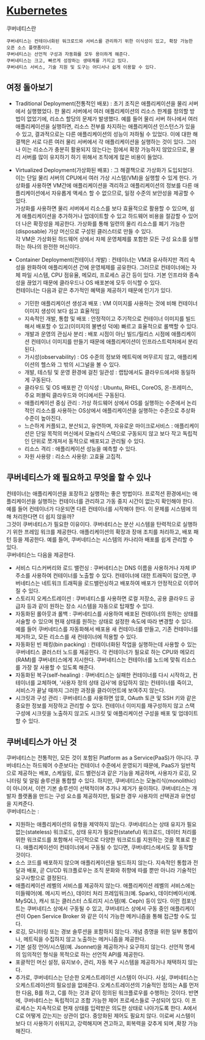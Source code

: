 # [Kubernetes](https://kubernetes.io/ko/docs/concepts/overview/what-is-kubernetes/)

쿠버네티스란

```text
쿠버네티스는 컨테이너화된 워크로드와 서비스를 관리하기 위한 이식성이 있고, 확장 가능한 오픈 소스 플랫폼이다. 
쿠버네티스는 선언적 구성과 자동화를 모두 용이하게 해준다.
쿠버네티스는 크고, 빠르게 성장하는 생태계를 가지고 있다. 
쿠버네티스 서비스, 기술 지원 및 도구는 어디서나 쉽게 이용할 수 있다.
```

## 여정 돌아보기

- Traditional Deployment(전통적인 배포) : 초기 조직은 애플리케이션을 물리 서버에서 실행했었다. 한 물리 서버에서 여러
  애플리케이션의 리소스 한계를 정의할 방법이 없었기에, 리소스 할당의 문제가 발생했다.
  예를 들어 물리 서버 하나에서 여러 애플리케이션을 실행하면, 리소스 전부를 차지하는 애플리케이션 인스턴스가 있을 수 있고,
  결과적으로는 다른 애플리케이션의 성능이 저하될 수 있었다. 이에 대한 해결책은 서로 다른 여러 물리 서버에서 각 애플리케이션을
  실행하는 것이 있다. 그러나 이는 리소스가 충분히 활용되지 않는다는 점에서 확장 가능하지 않았으므로, 물리 서버를 많이 유지하기
  하기 위해서 조직에게 많은 비용이 들었다.

- Virtualized Deployment(가상화된 배포) : 그 해결책으로 가상화가 도입되었다. 이는 단일 물리 서버의 CPU에서
  여러 가상 시스템(VM)을 실행할 수 있게 한다. 가상화를 사용하면 VM간에 애플리케이션을 격리하고 애플리케이션의 정보를
  다른 애플리케이션에서 자유롭게 액세스 할 수 없으므로, 일정 수준의 보안성을 제공할 수 있다.
  </br>
  가상화를 사용하면 물리 서버에서 리소스를 보다 효율적으로 활용할 수 있으며, 쉽게 애플리케이션을 추가하거나 업데이트할 수 있고 하드웨어
  비용을 절감할 수 있어 더 나은 확장성을 제공한다. 가상화를 통해 일련의 물리 리소스를 폐기 가능한(disposable) 가상 머신으로 구성된
  클러스터로 만들 수 있다.
  </br>
  각 VM은 가상화된 하드웨어 상에서 자체 운영체제를 포함한 모든 구성 요소를 실행하는 하나의 완전한 머신이다.

- Container Deployment(컨테이너 개발) : 컨테이너는 VM과 유사하지만 격리 속성을 완화하여 애플리케이션 간에 운영체제를
  공유한다. 그러므로 컨테이너에는 자체 파일 시스템, CPU 점유율, 메모리, 프로세스 공간 등이 있다. 기본 인프라와 종속성을
  끊었기 때문에 클라우드나 OS 배포본에 모두 이식할 수 있다.
  </br>
  컨테이너는 다음과 같은 추가적인 혜택을 제공하기 때문에 인기가 있다.
    - 기민한 애플리케이션 생성과 배포 : VM 이미지를 사용하는 것에 비해 컨테이너 이미지 생성이 보다 쉽고 효율적임
    - 지속적인 개발, 통합 및 배포 : 안정적이고 주기적으로 컨테이너 이미지를 빌드해서 배포할 수 있고(이미지의 불변성 덕에)
      빠르고 효율적으로 롤백할 수 있다.
    - 개발과 운영의 관심사 분리 : 배포 시점이 아닌 빌드/릴리스 시점에 애플리케이션 컨테이너 이미지를 만들기 때문에 애플리케이션이
      인프라스트럭처에서 분리된다.
    - 가시성(observability) : OS 수준의 정보와 메트릭에 머무르지 않고, 애플리케이션의 헬스와 그 밖의 시그널을 볼 수 있다.
    - 개발, 테스팅 및 운영 환경에 걸친 일관성 : 랩탑에서도 클라우드에서와 동일하게 구동된다.
    - 클라우드 및 OS 배포판 간 이식성 : Ubuntu, RHEL, CoreOS, 온-프레미스, 주요 퍼블릭 클라우드와 어디에서든 구동된다.
    - 애플리케이션 중심 관리 : 가상 하드웨어 상에서 OS를 실행하는 수준에서 논리적인 리소스를 사용하는 OS상에서 애플리케이션을
      실행하는 수준으로 추상화 수준이 높아진다.
    - 느슨하게 커플되고, 분산되고, 유연하며, 자유로운 마이크로서비스 : 애플리케이션은 단일 목적의 머신에서 모놀리식 스택으로
      구동되지 않고 보다 작고 독립적인 단위로 쪼개져서 동적으로 배포되고 관리될 수 있다.
    - 리소스 격리 : 애플리케이션 성능을 예측할 수 있다.
    - 자원 사용량 : 리소스 사용량: 고효율 고집적.

## 쿠버네티스가 왜 필요하고 무엇을 할 수 있나

컨테이너는 애플리케이션을 포장하고 실행하는 좋은 방법이다. 프로적션 환경에서는 애플리케이션을 실행하는 컨테이너를 관리하고
가동 중지 시간이 없는지 확인해야 한다. 예를 들어 컨테이너가 다운되면 다른 컨테이너를 시작해야 한다. 이 문제를 시스템에 의해
처리한다면 더 쉽지 않을까?
</br>
그것이 쿠버네티스가 필요한 이유이다. 쿠버네티스는 분산 시스템을 탄력적으로 실행하기 위한 프레임 워크를 제공한다. 애플리케이션의
확장과 장애 조치를 처리하고, 배포 패턴 등을 제공한다. 예를 들어, 쿠버네티스는 시스템의 카나리아 배포를 쉽게 관리할 수 있다.
</br>
쿠버네티슨느 다음을 제공한다.
</br>

- 서비스 디스커버리와 로드 밸런싱 : 쿠버네티스는 DNS 이름을 사용하거나 자체 IP 주소를 사용하여 컨테이너를 노출할 수 있다.
  컨테이너에 대한 트래픽이 많으면, 쿠버네티스는 네트워크 트래픽을 로드밸런싱하고 배포하여 배포가 안정적으로 이루어질 수 있다.
- 스토리지 오케스트레이션 : 쿠버네티스를 사용하면 로컬 저장소, 공용 클라우드 공급자 등과 같이 원하는 장소 시스템을 자동으로
탑재할 수 있다. 
- 자동화된 롤아웃과 롤백 : 쿠버네티스를 사용하여 배포된 컨테이너의 원하는 상태를 서술할 수 있으며 현재 상태를 원하는 상태로
설정한 속도에 따라 변경할 수 있다. 예를 들어 쿠버네티스를 자동화해서 배포용 새 컨테이너를 만들고, 기존 컨테이너를 제거하고,
모든 리소스를 새 컨테이너에 적용할 수 있다.
- 자동화된 빈 패킹(bin packing) : 컨테이너화된 작업을 실행하는데 사용할 수 있는 쿠버네티스 클러스터 노드를 제공한다.
각 컨테이너가 필요로 하는 CPU와 메모리(RAM)를 쿠버네티스에게 지시한다. 쿠버네티스는 컨테이너를 노드에 맞춰 리소스를 가장
잘 사용할 수 있도록 해준다.
- 자동화된 복구(self-healing) : 쿠버네티스는 실패한 컨테이너를 다시 시작하고, 컨테이너를 교체하며, '사용자 정의 상태 검사'에 
응답하지 않는 컨테이너를 죽이고, 서비스가 끝날 때까지 그러한 과정을 클라이언트에 보여주지 않는다.
- 시크릿과 구성 관리 : 쿠버네티스를 사용하면 암호, OAuth 토큰 및 SSH 키와 같은 중요한 정보를 저장하고 관리할 수 있다. 
컨테이너 이미지를 재구성하지 않고 스택 구성에 시크릿을 노출하지 않고도 시크릿 및 애플리케이션 구성을 배포 및 업데이트할 수 있다.

## 쿠버네티스가 아닌 것

쿠버네티스는 전통적인, 모든 것이 포함된 Platform as a Service(PaaS)가 아니다. 쿠버네티스는 하드웨어 수준보다는 컨테이너
수준에서 운영되기 때문에, PaaS가 일반적으로 제공하는 배포, 스케일링, 로드 밸런싱과 같은 기능을 제공하며, 사용자가 로깅, 
모니터링 및 알림 솔루션을 통합할 수 있다. 하지만, 쿠버네티스는 모놀리식(monolithic)이 아니어서, 이런 기본 솔루션이 선택적이며
추가나 제거가 용이하다. 쿠버네티스는 개발자 플랫폼을 만드는 구성 요소를 제공하지만, 필요한 경우 사용자의 선택권과 유연성을 지켜준다.
</br>
쿠버네티스는 : 
 - 지원하는 애플리케이션의 유형을 제약하지 않는다. 쿠버네티스는 상태 유지가 필요 없는(stateless) 워크로드, 상태 유지가 
필요한(stateful) 워크로드, 데이터 처리를 위한 워크로드를 포함해서 극단적으로 다양한 워크로드를 지원하는 것을 목표로 한다.
애플리케이션이 컨테이너에서 구동될 수 있다면, 쿠버네티스에서도 잘 동작할 것이다.
 - 소스 코드를 배포하지 않으며 애플리케이션을 빌드하지 않는다. 지속적인 통합과 전달과 배포, 곧 CI/CD 워크플로우는 조직 문화와
취향에 따를 뿐만 아니라 기술적인 요구사항으로 결정된다.
 - 애플리케이션 레벨의 서비스를 제공하지 않는다. 애플리케이션 레벨의 서비스에는 미들웨어(예. 메시지 버스), 데이터 처리 
프레임워크(예. Spark), 데이터베이서(예. MySQL), 캐시 또는 클러스터 스토리지 시스템(예. Ceph) 등이 있다. 이런 컴포넌트는
 쿠버네티스 상에서 구동될 수 있고, 쿠버네티스 상에서 구동 중인 애플리케이션이 Open Service Broker 와 같은 이식 가능한
메커니즘을 통해 접근할 수도 있다.
 - 로깅, 모니터링 또는 경보 솔루션을 포함하지 않는다. 개념 증명을 위한 일부 통합이나, 메트릭을 수집하지 않고 노출하는
메커니즘을 제공한다.
 - 기본 설정 언어/시스템(예. Jsonnet)을 제공하거나 요구하지 않는다. 선언적 명세의 임의적인 형식을 목적으로 하는 선언적 
API를 제공한다.
 - 포괄적인 머신 설정, 유지보수, 관리, 자동 복구 시스템을 제공하거나 채택하지 않는다.
 - 추가로, 쿠버네티스는 단순한 오케스트레이션 시스템이 아니다. 사실, 쿠버네티스는 오케스트레이션의 필요성을 없애준다. 
오케스트레이션의 기술적인 정의는 A를 먼저 한 다음, B를 하고, C를 하는 것과 같이 정의된 워크플로우를 수행하는 것이다.
반면에, 쿠버네티스는 독립적이고 조합 가능한 제어 프로세스들로 구성되어 있다. 이 프로세스는 지속적으로 현재 상태를 입력받은
의도한 상태로 나아가도록 한다. A에서 C로 어떻게 갔는지는 상관이 없다. 중앙화된 제어도 필요치 않다. 이로써 시스템이 보다 더 
사용하기 쉬워지고, 강력해지며 견고하고, 회복력을 갖추게 되며 ,확장 가능해진다. 








